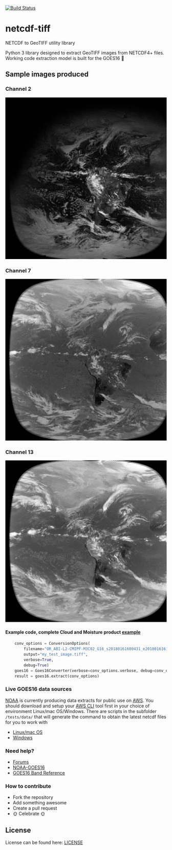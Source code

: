 [![Build Status](https://travis-ci.org/Solcast/netcdf-tiff.svg?branch=master)](https://travis-ci.org/Solcast/netcdf-tiff)

# netcdf-tiff
NETCDF to GeoTIFF utility library

Python 3 library designed to extract GeoTIFF images from NETCDF4+ files.  Working code extraction model is built for the GOES16 :satellite:

## Sample images produced 

### Channel 2
![Channel 2](/images/goes16_channel2.jpg)

### Channel 7
![Channel 7](/images/goes16_channel7.jpg)

### Channel 13
![Channel 13](/images/goes16_channel13.jpg)

#### Example code, complete Cloud and Moisture product [example](/example/goes16_cloud_moisture.py)
```python
    conv_options = ConversionOptions(
        filename="OR_ABI-L2-CMIPF-M3C02_G16_s20180161600431_e20180161611198_c20180161611267.nc",
        output="my_test_image.tiff",
        verbose=True,
        debug=True)
    goes16 = Goes16Converter(verbose=conv_options.verbose, debug=conv_options.debug)
    result = goes16.extract(conv_options)
```

### Live GOES16 data sources
[NOAA](http://www.noaa.gov/) is currently producing data extracts for public use on [AWS](https://aws.amazon.com/).  You should download and setup your [AWS CLI](https://aws.amazon.com/cli/) tool first in your choice of environment Linux/mac OS/Windows.  There are scripts in the subfolder `/tests/data/` that will generate the command to obtain the latest netcdf files for you to work with

* [Linux/mac OS](/tests/data/get_goes16_data.sh)
* [Windows](/tests/data/get_goes16_data.ps1)
 

### Need help?
* [Forums](https://forums.solcast.com.au)
* [NOAA-GOES16](https://www.nesdis.noaa.gov/GOES-R-Series-Satellites)
* [GOES16 Band Reference](https://www.weather.gov/media/crp/GOES_16_Guides_FINALBIS.pdf)

### How to contribute
 * Fork the repository
 * Add something awesome
 * Create a pull request
 * :sun_with_face: Celebrate :sun_with_face:


License
-------
License can be found here: [LICENSE](LICENSE)
